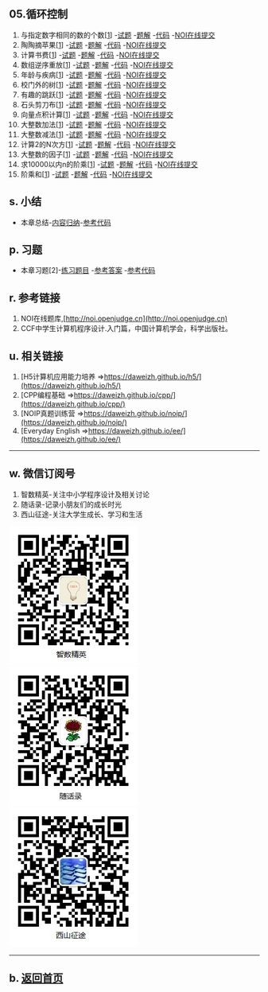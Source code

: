 ## 05.循环控制

1.  与指定数字相同的数的个数[[1](http://noi.openjudge.cn)]
    -[试题](01/question.md)
    -[题解](01/)
    -[代码](https://github.com/daweizh/cpp/blob/master/chap06/01/)
    -[NOI在线提交](http://noi.openjudge.cn/ch0106/01/)
2.  陶陶摘苹果[[1](http://noi.openjudge.cn)]
    -[试题](02/question.md)
    -[题解](02/)
    -[代码](https://github.com/daweizh/cpp/blob/master/chap06/02/)
    -[NOI在线提交](http://noi.openjudge.cn/ch0106/02/)
3.  计算书费[[1](http://noi.openjudge.cn)]
    -[试题](03/question.md)
    -[题解](03/)
    -[代码](https://github.com/daweizh/cpp/blob/master/chap06/03/)
    -[NOI在线提交](http://noi.openjudge.cn/ch0106/03/)
4.  数组逆序重放[[1](http://noi.openjudge.cn)]
    -[试题](04/question.md)
    -[题解](04/)
    -[代码](https://github.com/daweizh/cpp/blob/master/chap06/04/)
    -[NOI在线提交](http://noi.openjudge.cn/ch0106/04/)
5.  年龄与疾病[[1](http://noi.openjudge.cn)]
    -[试题](05/question.md)
    -[题解](05/)
    -[代码](https://github.com/daweizh/cpp/blob/master/chap06/05/)
    -[NOI在线提交](http://noi.openjudge.cn/ch0106/05/)
6.  校门外的树[[1](http://noi.openjudge.cn)]
    -[试题](06/question.md)
    -[题解](06/)
    -[代码](https://github.com/daweizh/cpp/blob/master/chap06/06/)
    -[NOI在线提交](http://noi.openjudge.cn/ch0106/06/)
7.  有趣的跳跃[[1](http://noi.openjudge.cn)]
    -[试题](07/question.md)
    -[题解](07/)
    -[代码](https://github.com/daweizh/cpp/blob/master/chap06/07/)
    -[NOI在线提交](http://noi.openjudge.cn/ch0106/07/)
8.  石头剪刀布[[1](http://noi.openjudge.cn)]
    -[试题](08/question.md)
    -[题解](08/)
    -[代码](https://github.com/daweizh/cpp/blob/master/chap06/08/)
    -[NOI在线提交](http://noi.openjudge.cn/ch0106/08/)
9.  向量点积计算[[1](http://noi.openjudge.cn)]
    -[试题](09/question.md)
    -[题解](09/)
    -[代码](https://github.com/daweizh/cpp/blob/master/chap06/09/)
    -[NOI在线提交](http://noi.openjudge.cn/ch0106/09/)
10. 大整数加法[[1](http://noi.openjudge.cn)]
    -[试题](10/question.md)
    -[题解](10/)
    -[代码](https://github.com/daweizh/cpp/blob/master/chap06/10/)
    -[NOI在线提交](http://noi.openjudge.cn/ch0106/10/)
11. 大整数减法[[1](http://noi.openjudge.cn)]
    -[试题](11/question.md)
    -[题解](11/)
    -[代码](https://github.com/daweizh/cpp/blob/master/chap06/11/)
    -[NOI在线提交](http://noi.openjudge.cn/ch0106/11/)
12. 计算2的N次方[[1](http://noi.openjudge.cn)]
    -[试题](12/question.md)
    -[题解](12/)
    -[代码](https://github.com/daweizh/cpp/blob/master/chap06/12/)
    -[NOI在线提交](http://noi.openjudge.cn/ch0106/12/)
13. 大整数的因子[[1](http://noi.openjudge.cn)]
    -[试题](13/question.md)
    -[题解](13/)
    -[代码](https://github.com/daweizh/cpp/blob/master/chap06/13/)
    -[NOI在线提交](http://noi.openjudge.cn/ch0106/13/)
14. 求10000以内n的阶乘[[1](http://noi.openjudge.cn)]
    -[试题](14/question.md)
    -[题解](14/)
    -[代码](https://github.com/daweizh/cpp/blob/master/chap06/14/)
    -[NOI在线提交](http://noi.openjudge.cn/ch0106/14/)
15. 阶乘和[[1](http://noi.openjudge.cn)]
    -[试题](15/question.md)
    -[题解](15/)
    -[代码](https://github.com/daweizh/cpp/blob/master/chap06/15/)
    -[NOI在线提交](http://noi.openjudge.cn/ch0106/15/)

## s. 小结

- 本章总结-[内容归纳](00/)-[参考代码](https://github.com/daweizh/cpp/blob/master/chap06/00/)

## p. 习题

- 本章习题[2]-[练习题目](99/problems.md)
  -[参考答案](99/)
  -[参考代码](https://github.com/daweizh/cpp/blob/master/chap06/99/)

## r. 参考链接

1. NOI在线题库,[http://noi.openjudge.cn](http://noi.openjudge.cn)
2. CCF中学生计算机程序设计.入门篇，中国计算机学会，科学出版社。

## u. 相关链接

1. [H5计算机应用能力培养 =>https://daweizh.github.io/h5/](https://daweizh.github.io/h5/)
2. [CPP编程基础 =>https://daweizh.github.io/cpp/](https://daweizh.github.io/cpp/)
3. [NOIP真题训练营 =>https://daweizh.github.io/noip/](https://daweizh.github.io/noip/)
4. [Everyday English =>https://daweizh.github.io/ee/](https://daweizh.github.io/ee/)

----------

## w. 微信订阅号

1. 智数精英-关注中小学程序设计及相关讨论
2. 随话录-记录小朋友们的成长时光
2. 西山征途-关注大学生成长、学习和生活

![欢迎关注“智数精英”订阅号](../assets/me/img/idea8.jpg)
![欢迎关注“随话录”订阅号](../assets/me/img/shl8.jpg)
![欢迎关注“西山征途”订阅号](../assets/me/img/xszt8.jpg)

----------

## b. [返回首页](../)
